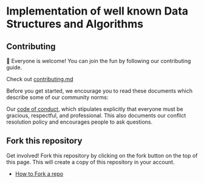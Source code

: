 # Implementation of well known Data Structures and Algorithms

## Contributing

🌈 Everyone is welcome!
You can join the fun by following our contributing guide.

Check out [contributing.md](https://github.com/akgmage/data-structures-and-algorithms/blob/main/CONTRIBUTING.md)

Before you get started, we encourage you to read these documents which describe some of our community norms:

Our [code of conduct](https://github.com/akgmage/data-structures-and-algorithms/blob/main/CODE_OF_CONDUCT.md), which stipulates explicitly that everyone must be gracious, respectful, and professional. This also documents our conflict resolution policy and encourages people to ask questions.

## Fork this repository

Get involved! Fork this repository by clicking on the fork button on the top of this page. This will create a copy of this repository in your account.

- [How to Fork a repo](https://docs.github.com/en/get-started/quickstart/fork-a-repo)
